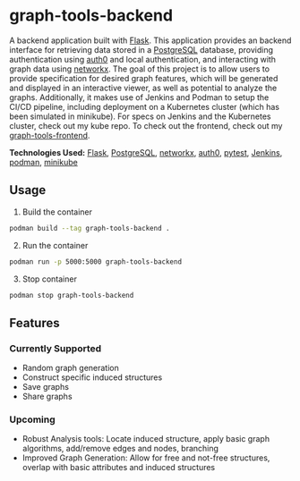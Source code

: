 # graph-tools-backend
A backend application built with [Flask](https://flask.palletsprojects.com/en/stable/). This application provides an backend interface for retrieving data stored in a [PostgreSQL](https://www.postgresql.org/) database, providing authentication using [auth0](https://auth0.com/) and local authentication, and interacting with graph data using [networkx](https://networkx.org/). The goal of this project is to allow users to provide specification for desired graph features, which will be generated and displayed in an interactive viewer, as well as potential to analyze the graphs. Additionally, it makes use of Jenkins and Podman to setup the CI/CD pipeline, including deployment on a Kubernetes cluster (which has been simulated in minikube). For specs on Jenkins and the Kubernetes cluster, check out my kube repo. To check out the frontend, check out my [graph-tools-frontend](https://github.com/zanielsen162/graph-tools-frontend).

**Technologies Used:** [Flask](https://flask.palletsprojects.com/en/stable/), [PostgreSQL](https://www.postgresql.org/), [networkx](https://networkx.org/), [auth0](https://auth0.com/), [pytest](https://docs.pytest.org/en/stable/), [Jenkins](https://www.jenkins.io/), [podman](https://podman.io/), [minikube](https://minikube.sigs.k8s.io/docs/)

## Usage 
1. Build the container
```bash
podman build --tag graph-tools-backend .
```
2. Run the container
```bash
podman run -p 5000:5000 graph-tools-backend
```
3. Stop container
```bash
podman stop graph-tools-backend
```

## Features
### Currently Supported
- Random graph generation
- Construct specific induced structures
- Save graphs
- Share graphs

### Upcoming
- Robust Analysis tools: Locate induced structure, apply basic graph algorithms, add/remove edges and nodes, branching
- Improved Graph Generation: Allow for free and not-free structures, overlap with basic attributes and induced structures
